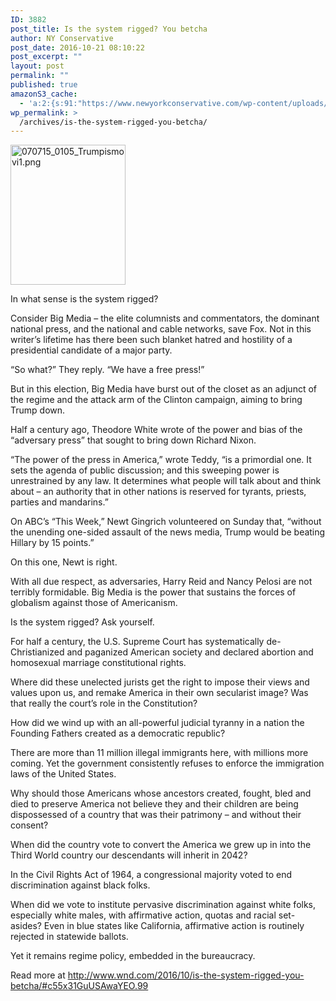 ```yaml
---
ID: 3882
post_title: Is the system rigged? You betcha
author: NY Conservative
post_date: 2016-10-21 08:10:22
post_excerpt: ""
layout: post
permalink: ""
published: true
amazonS3_cache:
  - 'a:2:{s:91:"https://www.newyorkconservative.com/wp-content/uploads/2015/07/070715_0105_Trumpismovi1.png";i:3318;s:100:"https://s3.amazonaws.com/newyorkconservative/wp-content/uploads/2015/07/070715_0105_Trumpismovi1.png";i:3318;}'
wp_permalink: >
  /archives/is-the-system-rigged-you-betcha/
---
```

<a href="https://www.newyorkconservative.com/wp-content/uploads/2015/07/070715_0105_Trumpismovi1.png" rel="attachment wp-att-3318"><img class="alignnone size-full wp-image-3318" src="https://www.newyorkconservative.com/wp-content/uploads/2015/07/070715_0105_Trumpismovi1.png" alt="070715_0105_Trumpismovi1.png" width="184" height="224" /></a>
<div class="copy-paste-block">

In what sense is the system rigged?

Consider Big Media – the elite columnists and commentators, the dominant national press, and the national and cable networks, save Fox. Not in this writer’s lifetime has there been such blanket hatred and hostility of a presidential candidate of a major party.

“So what?” They reply. “We have a free press!”

But in this election, Big Media have burst out of the closet as an adjunct of the regime and the attack arm of the Clinton campaign, aiming to bring Trump down.

Half a century ago, Theodore White wrote of the power and bias of the “adversary press” that sought to bring down Richard Nixon.

“The power of the press in America,” wrote Teddy, “is a primordial one. It sets the agenda of public discussion; and this sweeping power is unrestrained by any law. It determines what people will talk about and think about – an authority that in other nations is reserved for tyrants, priests, parties and mandarins.”

On ABC’s “This Week,” Newt Gingrich volunteered on Sunday that, “without the unending one-sided assault of the news media, Trump would be beating Hillary by 15 points.”
<div class="copy-paste-block">

On this one, Newt is right.

With all due respect, as adversaries, Harry Reid and Nancy Pelosi are not terribly formidable. Big Media is the power that sustains the forces of globalism against those of Americanism.

Is the system rigged? Ask yourself.

For half a century, the U.S. Supreme Court has systematically de-Christianized and paganized American society and declared abortion and homosexual marriage constitutional rights.

Where did these unelected jurists get the right to impose their views and values upon us, and remake America in their own secularist image? Was that really the court’s role in the Constitution?

How did we wind up with an all-powerful judicial tyranny in a nation the Founding Fathers created as a democratic republic?

There are more than 11 million illegal immigrants here, with millions more coming. Yet the government consistently refuses to enforce the immigration laws of the United States.
<div class="copy-paste-block">

Why should those Americans whose ancestors created, fought, bled and died to preserve America not believe they and their children are being dispossessed of a country that was their patrimony – and without their consent?

When did the country vote to convert the America we grew up in into the Third World country our descendants will inherit in 2042?

In the Civil Rights Act of 1964, a congressional majority voted to end discrimination against black folks.

When did we vote to institute pervasive discrimination against white folks, especially white males, with affirmative action, quotas and racial set-asides? Even in blue states like California, affirmative action is routinely rejected in statewide ballots.

Yet it remains regime policy, embedded in the bureaucracy.

Read more at http://www.wnd.com/2016/10/is-the-system-rigged-you-betcha/#c55x31GuUSAwaYEO.99</div>
</div>
</div>